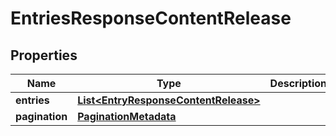 
# EntriesResponseContentRelease

## Properties
Name | Type | Description | Notes
------------ | ------------- | ------------- | -------------
**entries** | [**List&lt;EntryResponseContentRelease&gt;**](EntryResponseContentRelease.md) |  |  [optional]
**pagination** | [**PaginationMetadata**](PaginationMetadata.md) |  |  [optional]



